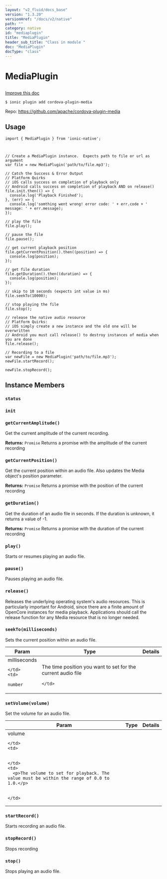 ```yaml
---
layout: "v2_fluid/docs_base"
version: "1.3.20"
versionHref: "/docs/v2/native"
path: ""
category: native
id: "mediaplugin"
title: "MediaPlugin"
header_sub_title: "Class in module "
doc: "MediaPlugin"
docType: "class"
---
```









<h1 class="api-title">

  
  MediaPlugin
  

  

  

</h1>

<a class="improve-v2-docs" href="http://github.com/driftyco/ionic-native/edit/master/src/plugins/media.ts#L9">
  Improve this doc
</a>





<!-- decorators -->


<pre><code>$ ionic plugin add cordova-plugin-media</code></pre>
<p>Repo:
  <a href="https://github.com/apache/cordova-plugin-media">
    https://github.com/apache/cordova-plugin-media
  </a>
</p>

<!-- description -->




<!-- @usage tag -->

<h2>Usage</h2>

<pre><code class="lang-typescript">import { MediaPlugin } from &#39;ionic-native&#39;;



// Create a MediaPlugin instance.  Expects path to file or url as argument
var file = new MediaPlugin(&#39;path/to/file.mp3&#39;);

// Catch the Success &amp; Error Output
// Platform Quirks
// iOS calls success on completion of playback only
// Android calls success on completion of playback AND on release()
file.init.then(() =&gt; {
  console.log(&#39;Playback Finished&#39;);
}, (err) =&gt; {
  console.log(&#39;somthing went wrong! error code: &#39; + err.code + &#39; message: &#39; + err.message);
});

// play the file
file.play();

// pause the file
file.pause();

// get current playback position
file.getCurrentPosition().then((position) =&gt; {
  console.log(position);
});

// get file duration
file.getDuration().then((duration) =&gt; {
  console.log(position);
});

// skip to 10 seconds (expects int value in ms)
file.seekTo(10000);

// stop playing the file
file.stop();

// release the native audio resource
// Platform Quirks:
// iOS simply create a new instance and the old one will be overwritten
// Android you must call release() to destroy instances of media when you are done
file.release();

// Recording to a file
var newFile = new MediaPlugin(&#39;path/to/file.mp3&#39;);
newFile.startRecord();

newFile.stopRecord();
</code></pre>




<!-- @property tags -->


<!-- methods on the class -->

<h2>Instance Members</h2>

<div id="status"></div>

<h3>
  <code>status</code>
  

</h3>












<div id="init"></div>

<h3>
  <code>init</code>
  

</h3>












<div id="getCurrentAmplitude"></div>

<h3>
  <code>getCurrentAmplitude()</code>
  

</h3>

Get the current amplitude of the current recording.






<div class="return-value" markdown="1">
  <i class="icon ion-arrow-return-left"></i>
  <b>Returns:</b> 
<code>Promise</code> Returns a promise with the amplitude of the current recording
</div>




<div id="getCurrentPosition"></div>

<h3>
  <code>getCurrentPosition()</code>
  

</h3>

Get the current position within an audio file. Also updates the Media object's position parameter.






<div class="return-value" markdown="1">
  <i class="icon ion-arrow-return-left"></i>
  <b>Returns:</b> 
<code>Promise</code> Returns a promise with the position of the current recording
</div>




<div id="getDuration"></div>

<h3>
  <code>getDuration()</code>
  

</h3>

Get the duration of an audio file in seconds. If the duration is unknown, it returns a value of -1.






<div class="return-value" markdown="1">
  <i class="icon ion-arrow-return-left"></i>
  <b>Returns:</b> 
<code>Promise</code> Returns a promise with the duration of the current recording
</div>




<div id="play"></div>

<h3>
  <code>play()</code>
  

</h3>

Starts or resumes playing an audio file.











<div id="pause"></div>

<h3>
  <code>pause()</code>
  

</h3>

Pauses playing an audio file.











<div id="release"></div>

<h3>
  <code>release()</code>
  

</h3>

Releases the underlying operating system's audio resources. This is particularly important for Android, since there are a finite amount of OpenCore instances for media playback. Applications should call the release function for any Media resource that is no longer needed.











<div id="seekTo"></div>

<h3>
  <code>seekTo(milliseconds)</code>
  

</h3>

Sets the current position within an audio file.


<table class="table param-table" style="margin:0;">
  <thead>
  <tr>
    <th>Param</th>
    <th>Type</th>
    <th>Details</th>
  </tr>
  </thead>
  <tbody>
  
  <tr>
    <td>
      milliseconds
      
      
    </td>
    <td>
      
<code>number</code>
    </td>
    <td>
      <p>The time position you want to set for the current audio file</p>

      
    </td>
  </tr>
  
  </tbody>
</table>








<div id="setVolume"></div>

<h3>
  <code>setVolume(volume)</code>
  

</h3>

Set the volume for an audio file.


<table class="table param-table" style="margin:0;">
  <thead>
  <tr>
    <th>Param</th>
    <th>Type</th>
    <th>Details</th>
  </tr>
  </thead>
  <tbody>
  
  <tr>
    <td>
      volume
      
      
    </td>
    <td>
      

    </td>
    <td>
      <p>The volume to set for playback. The value must be within the range of 0.0 to 1.0.</p>

      
    </td>
  </tr>
  
  </tbody>
</table>








<div id="startRecord"></div>

<h3>
  <code>startRecord()</code>
  

</h3>

Starts recording an audio file.











<div id="stopRecord"></div>

<h3>
  <code>stopRecord()</code>
  

</h3>

Stops recording











<div id="stop"></div>

<h3>
  <code>stop()</code>
  

</h3>

Stops playing an audio file.











<!-- related link --><!-- end content block -->


<!-- end body block -->

